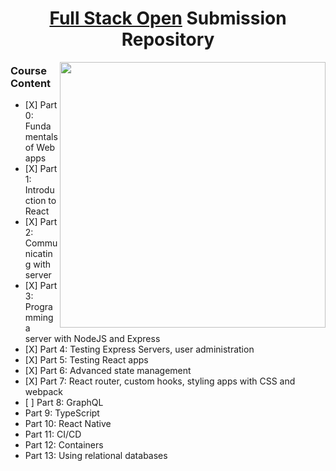 <div align="center">
  <h1><a href="https://fullstackopen.com/en/">Full Stack Open</a> Submission Repository</h1>
  <a href="https://fullstackopen.com/en/"><img align="right" src="https://github.com/yousefelassal/fullstackopen/assets/76617202/5fe53848-84f4-44f8-a695-eb93017eaef9" height="425px" width="auto"></a>
  <div align="left">
    <h3>Course Content</h3>
    <ul>
      <li>[X] Part 0: Fundamentals of Web apps</li>
      <li>[X] Part 1: Introduction to React</li>
      <li>[X] Part 2: Communicating with server</li>
      <li>[X] Part 3: Programming a server with NodeJS and Express</li>
      <li>[X] Part 4: Testing Express Servers, user administration</li>
      <li>[X] Part 5: Testing React apps</li>
      <li>[X] Part 6: Advanced state management</li>
      <li>[X] Part 7: React router, custom hooks, styling apps with CSS and webpack</li>
      <li>[ ] Part 8: GraphQL</li>
      <li>Part 9: TypeScript</li>
      <li>Part 10: React Native</li>
      <li>Part 11: CI/CD</li>
      <li>Part 12: Containers</li>
      <li>Part 13: Using relational databases</li>
    </ul>
  </div>
</div>

